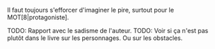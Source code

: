 <!-- Page: #521 Imaginer toujours le pire -->

Il faut toujours s'efforcer d'imaginer le pire, surtout pour le MOT[8|protagoniste].

<adminonly>
  TODO: Rapport avec le sadisme de l'auteur.
</adminonly>

<adminonly>
  TODO: Voir si ça n'est pas plutôt dans le livre sur les personnages. Ou sur les obstacles.
</adminonly>
